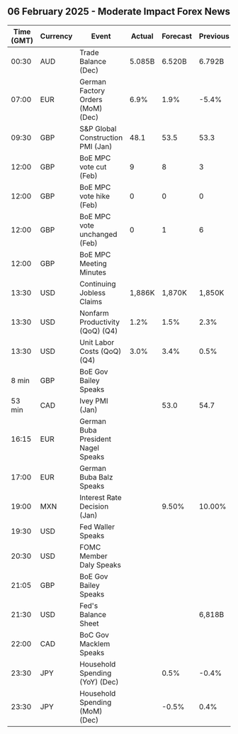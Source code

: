 ## 06 February 2025 - Moderate Impact Forex News

| Time (GMT) | Currency | Event | Actual | Forecast | Previous |
|------|----------|-------|--------|----------|----------|
| 00:30 | AUD | Trade Balance (Dec) | 5.085B | 6.520B | 6.792B |
| 07:00 | EUR | German Factory Orders (MoM) (Dec) | 6.9% | 1.9% | -5.4% |
| 09:30 | GBP | S&P Global Construction PMI (Jan) | 48.1 | 53.5 | 53.3 |
| 12:00 | GBP | BoE MPC vote cut (Feb) | 9 | 8 | 3 |
| 12:00 | GBP | BoE MPC vote hike (Feb) | 0 | 0 | 0 |
| 12:00 | GBP | BoE MPC vote unchanged (Feb) | 0 | 1 | 6 |
| 12:00 | GBP | BoE MPC Meeting Minutes |  |  |  |
| 13:30 | USD | Continuing Jobless Claims | 1,886K | 1,870K | 1,850K |
| 13:30 | USD | Nonfarm Productivity (QoQ) (Q4) | 1.2% | 1.5% | 2.3% |
| 13:30 | USD | Unit Labor Costs (QoQ) (Q4) | 3.0% | 3.4% | 0.5% |
| 8 min | GBP | BoE Gov Bailey Speaks |  |  |  |
| 53 min | CAD | Ivey PMI (Jan) |  | 53.0 | 54.7 |
| 16:15 | EUR | German Buba President Nagel Speaks |  |  |  |
| 17:00 | EUR | German Buba Balz Speaks |  |  |  |
| 19:00 | MXN | Interest Rate Decision (Jan) |  | 9.50% | 10.00% |
| 19:30 | USD | Fed Waller Speaks |  |  |  |
| 20:30 | USD | FOMC Member Daly Speaks |  |  |  |
| 21:05 | GBP | BoE Gov Bailey Speaks |  |  |  |
| 21:30 | USD | Fed's Balance Sheet |  |  | 6,818B |
| 22:00 | CAD | BoC Gov Macklem Speaks |  |  |  |
| 23:30 | JPY | Household Spending (YoY) (Dec) |  | 0.5% | -0.4% |
| 23:30 | JPY | Household Spending (MoM) (Dec) |  | -0.5% | 0.4% |
